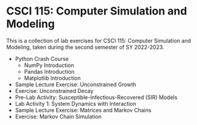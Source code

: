# CSCI 115: Computer Simulation and Modeling

This is a collection of lab exercises for CSCI 115: Computer Simulation and Modeling, taken during the second semester of SY 2022-2023. 

* Python Crash Course
  * NumPy Introduction
  * Pandas Introduction 
  * Matplotlib Introduction
* Sample Lecture Exercise: Unconstrained Growth
* Exercise: Unconstrained Decay
* Pre-Lab Activity: Susceptible-Infectious-Recovered (SIR) Models
* Lab Activity 1: System Dynamics with Interaction
* Sample Lecture Exercise: Matrices and Markov Chains
* Exercise: Markov Chain Simulation
